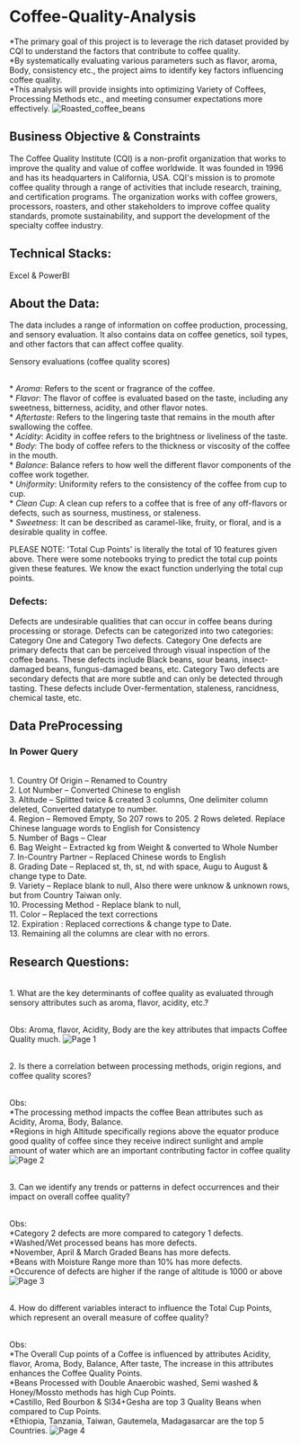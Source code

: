 # Coffee-Quality-Analysis
*The primary goal of this project is to leverage the rich dataset provided by CQI to understand the factors that contribute to coffee quality.
<br/>*By systematically evaluating various parameters such as flavor, aroma, Body, consistency etc., the project aims to identify key factors influencing coffee quality.
<br/>*This analysis will provide insights into optimizing Variety of Coffees, Processing Methods etc., and meeting consumer expectations more effectively.
![Roasted_coffee_beans](https://github.com/user-attachments/assets/e0f37379-40a5-4417-9a2a-ef3a631c937b)


## Business Objective & Constraints
The Coffee Quality Institute (CQI) is a non-profit organization that works to improve the quality and value of coffee worldwide. It was founded in 1996 and has its headquarters in California, USA.
CQI's mission is to promote coffee quality through a range of activities that include research, training, and certification programs. The organization works with coffee growers, processors, roasters, and other stakeholders to improve coffee quality standards, promote sustainability, and support the development of the specialty coffee industry.

## Technical Stacks: 
Excel & PowerBI

## About the Data:
The data includes a range of information on coffee production, processing, and sensory evaluation. It also contains data on coffee genetics, soil types, and other factors that can affect coffee quality.

Sensory evaluations (coffee quality scores)

<br/>* *Aroma*: Refers to the scent or fragrance of the coffee.
<br/>* *Flavor*: The flavor of coffee is evaluated based on the taste, including any sweetness, bitterness, acidity, and other flavor notes.
<br/>* *Aftertaste*: Refers to the lingering taste that remains in the mouth after swallowing the coffee.
<br/>* *Acidity*: Acidity in coffee refers to the brightness or liveliness of the taste.
<br/>* *Body*: The body of coffee refers to the thickness or viscosity of the coffee in the mouth.
<br/>* *Balance*: Balance refers to how well the different flavor components of the coffee work together.
<br/>* *Uniformity*: Uniformity refers to the consistency of the coffee from cup to cup.
<br/>* *Clean Cup*: A clean cup refers to a coffee that is free of any off-flavors or defects, such as sourness, mustiness, or staleness.
<br/>* *Sweetness*: It can be described as caramel-like, fruity, or floral, and is a desirable quality in coffee.

PLEASE NOTE: 'Total Cup Points' is literally the total of 10 features given above. There were some notebooks trying to predict the total cup points given these features. We know the exact function underlying the total cup points.

### Defects:
Defects are undesirable qualities that can occur in coffee beans during processing or storage. Defects can be categorized into two categories: Category One and Category Two defects.
Category One defects are primary defects that can be perceived through visual inspection of the coffee beans. These defects include Black beans, sour beans, insect-damaged beans, fungus-damaged beans, etc.
Category Two defects are secondary defects that are more subtle and can only be detected through tasting. These defects include Over-fermentation, staleness, rancidness, chemical taste, etc.

## Data PreProcessing
### In Power Query
<br/>1. Country Of Origin – Renamed to Country 
<br/>2. Lot Number – Converted Chinese to english 
<br/>3. Altitude – Splitted twice & created 3 columns, One delimiter column deleted, Converted datatype to number.
<br/>4. Region – Removed Empty, So 207 rows to 205. 2 Rows deleted. Replace Chinese language words to English for Consistency 
<br/>5. Number of Bags – Clear
<br/>6. Bag Weight – Extracted kg from Weight & converted to Whole Number
<br/>7. In-Country Partner – Replaced Chinese words to English 
<br/>8. Grading Date – Replaced st, th, st, nd with space, Augu to August & change type to Date. 
<br/>9. Variety – Replace blank to null, Also there were unknow & unknown rows, but from Country Taiwan only. 
<br/>10. Processing Method - Replace blank to null, 
<br/>11. Color – Replaced the text corrections 
<br/>12. Expiration : Replaced corrections & change type to Date. 
<br/>13. Remaining all the columns are clear with no errors.

## Research Questions:
<br/>1.	What are the key determinants of coffee quality as evaluated through sensory attributes such as aroma, flavor, acidity, etc.?

<br/>Obs: Aroma, flavor, Acidity, Body are the key attributes that impacts Coffee Quality much.
![Page 1](https://github.com/user-attachments/assets/b278d27c-045f-49df-b95d-fa909ac65acb)


<br/>2.	Is there a correlation between processing methods, origin regions, and coffee quality scores?

<br/>Obs: 
<br/>*The processing method impacts the coffee Bean attributes such as Acidity, Aroma, Body, Balance. 
<br/>*Regions in high Altitude specifically regions above the equator produce good quality of coffee since they receive indirect sunlight and ample amount of water which are an important contributing factor in coffee quality
![Page 2](https://github.com/user-attachments/assets/96cd1bfd-0b2a-4267-b5ba-f44f01b4e1c9)

<br/>3.	Can we identify any trends or patterns in defect occurrences and their impact on overall coffee quality?

<br/>Obs: 
<br/>*Category 2 defects are more compared to category 1 defects. 
<br/>*Washed/Wet processed beans has more defects. 
<br/>*November, April & March Graded Beans has more defects. 
<br/>*Beans with Moisture Range more than 10% has more defects.
<br/>*Occurence of defects are higher if the range of altitude is 1000 or above
![Page 3](https://github.com/user-attachments/assets/058e29db-6028-490b-a9bc-e6268352b1f9)

<br/>4.	How do different variables interact to influence the Total Cup Points, which represent an overall measure of coffee quality?

<br/>Obs: 
<br/>*The Overall Cup points of a Coffee is influenced by attributes Acidity, flavor, Aroma, Body, Balance, After taste, The increase in this attributes enhances the Coffee Quality Points.
<br/>*Beans Processed with Double Anaerobic washed, Semi washed & Honey/Mossto methods has high Cup Points.
<br/>*Castillo, Red Bourbon & Sl34+Gesha are top 3 Quality Beans when compared to Cup Points.
<br/>*Ethiopia, Tanzania, Taiwan, Gautemela, Madagasarcar are the top 5 Countries.
![Page 4](https://github.com/user-attachments/assets/9b4626fa-06dc-494e-8102-5f16737569ae)
